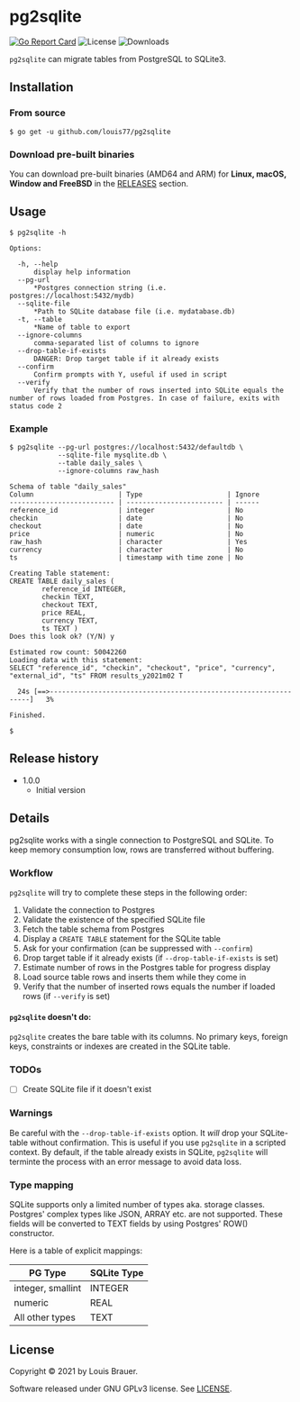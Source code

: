 # pg2sqlite

[![Go Report Card](https://goreportcard.com/badge/louis77/pg2sqlite)](https://goreportcard.com/report/louis77/pg2sqlite)
![License](https://img.shields.io/github/license/louis77/pg2sqlite)
![Downloads](https://img.shields.io/github/downloads/louis77/pg2sqlite/total)

`pg2sqlite` can migrate tables from PostgreSQL to SQLite3.

## Installation

### From source

```shell
$ go get -u github.com/louis77/pg2sqlite
```

### Download pre-built binaries

You can download pre-built binaries (AMD64 and ARM) for **Linux, macOS, Window and FreeBSD** in the [RELEASES](https://github.com/louis77/pg2sqlite/releases) section.

## Usage

```
$ pg2sqlite -h

Options:

  -h, --help
      display help information
  --pg-url
      *Postgres connection string (i.e. postgres://localhost:5432/mydb)
  --sqlite-file
      *Path to SQLite database file (i.e. mydatabase.db)
  -t, --table
      *Name of table to export
  --ignore-columns
      comma-separated list of columns to ignore
  --drop-table-if-exists
      DANGER: Drop target table if it already exists
  --confirm
      Confirm prompts with Y, useful if used in script
  --verify
      Verify that the number of rows inserted into SQLite equals the number of rows loaded from Postgres. In case of failure, exits with status code 2
 ```

### Example

```
$ pg2sqlite --pg-url postgres://localhost:5432/defaultdb \
            --sqlite-file mysqlite.db \
            --table daily_sales \
            --ignore-columns raw_hash

Schema of table "daily_sales"
Column                     | Type                     | Ignore
-------------------------- | ------------------------ | ------
reference_id               | integer                  | No
checkin                    | date                     | No
checkout                   | date                     | No
price                      | numeric                  | No
raw_hash                   | character                | Yes
currency                   | character                | No
ts                         | timestamp with time zone | No
             
Creating Table statement:
CREATE TABLE daily_sales (         
        reference_id INTEGER, 
        checkin TEXT, 
        checkout TEXT, 
        price REAL, 
        currency TEXT,  
        ts TEXT )
Does this look ok? (Y/N) y

Estimated row count: 50042260
Loading data with this statement:
SELECT "reference_id", "checkin", "checkout", "price", "currency", "external_id", "ts" FROM results_y2021m02 T

  24s [==>-----------------------------------------------------------------]   3%

Finished.

$ 
```

## Release history

- 1.0.0
    - Initial version     

## Details

pg2sqlite works with a single connection to PostgreSQL and SQLite. To keep memory consumption low, rows are transferred
without buffering.

### Workflow

`pg2sqlite` will try to complete these steps in the following order:

1. Validate the connection to Postgres
2. Validate the existence of the specified SQLite file
3. Fetch the table schema from Postgres
4. Display a `CREATE TABLE` statement for the SQLite table
5. Ask for your confirmation (can be suppressed with `--confirm`)
6. Drop target table if it already exists (if `--drop-table-if-exists` is set)
7. Estimate number of rows in the Postgres table for progress display
8. Load source table rows and inserts them while they come in
9. Verify that the number of inserted rows equals the number if loaded rows (if `--verify` is set)

#### `pg2sqlite` doesn't do:

`pg2sqlite` creates the bare table with its columns.
No primary keys, foreign keys, constraints or indexes are created
in the SQLite table.


### TODOs

- [ ] Create SQLite file if it doesn't exist


### Warnings

Be careful with the `--drop-table-if-exists` option. It *will* drop your SQLite-table without
confirmation. This is useful if you use `pg2sqlite` in a scripted context. By default, if 
the table already exists in SQLite, `pg2sqlite` will terminte the process with
an error message to avoid data loss.

### Type mapping

SQLite supports only a limited number of types aka. storage classes. Postgres' complex types like JSON, ARRAY etc. are
not supported. These fields will be converted to TEXT fields by using Postgres' ROW() constructor.

Here is a table of explicit mappings:

|PG Type | SQLite Type|
|--------|------------|
|integer, smallint | INTEGER |
|numeric|REAL|
|All other types|TEXT|

## License

Copyright © 2021 by Louis Brauer.

Software released under GNU GPLv3 license. See [LICENSE](./LICENSE).
